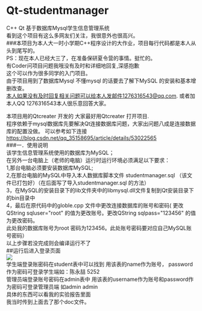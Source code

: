 # Qt-studentmanager
C++ Qt 基于数据库Mysql学生信息管理系统<br>
看到这个项目有这么多网友们关注，我很意外也很高兴。<br>
###本项目为本人大一时小学期C++程序设计的大作业，项目每行代码都是本人从头到尾写的。<br>
PS：现在本人已经大三了，在准备保研夏令营的事情。挺忙的。<br>
有Coder问项目问题我哦没有及时和详细地回复,深感抱歉<br>
这个可以作为很多同学的入门项目。<br>由于项目用到了数据库Mysql 不懂mysql 的话要去了解下MySQL 的安装和基本增删改查。<br>
本人如果没有及时回复相关问题可以给本人发邮件1276316543@qq.com.  或者加本人QQ 1276316543本人很乐意回答大家。<br>

本项目用的Qtcreater 开发的 大家最好用Qtcreater 打开项目. <br>
程序依赖于mysql数据库先要解决Qt连接数据库问题，大家出问题八成是连接数据库的配置没做。
可以参考如下连接
<a href="https://blog.csdn.net/qq_35158695/article/details/53022565">https://blog.csdn.net/qq_35158695/article/details/53022565</a> <br>
###一．使用说明<br>
该学生信息管理系统使用的数据库为MySQL；<br>
在另外一台电脑上（老师的电脑）运行时运行环境必须满足以下要求：<br>
1,那台电脑必须要安装数据库MySQL;<br>
2,在那台电脑的MySQL中导入本人数据库脚本文件  studentmanager.sql  （该文件已打包好）（在后面写了导入studentmanager.sql 的方法）<br>
3，在MySQL的安装目录下的lib文件夹中的libmysql.dll文件复制到Qt安装目录下的bin目录中<br>
4，最后在原代码中的globle.cpp 文件中更改连接数据库的账号和密码( 更改QString sqluser="root"  的值为更改账号。更改QString sqlpass="123456" 的值为更改密码。<br>
此处我的数据库账号为root   密码为123456。此处账号密码要对应自己MySQL账号密码）<br>
以上步骤若没完成则会编译运行不了<br>
##运行后进入登录页面<br>
<img src="http://chenyongzhe.github.io/login.png" ><br>
学生端登录账密码在student表中可以找到 用该表的name作为账号， password 作为密码可登录学生端如：陈永喆  5252<br>
管理员端登录账号密码在admin表中 用该表的username作为账号和password作为密码可登录管理员端 如admin  admin<br>
具体的东西可以看我的实验报告里面<br> 我当时传到上面去了那个doc文件。


